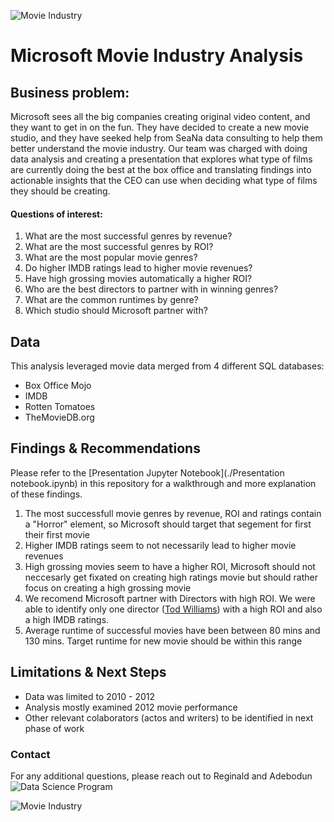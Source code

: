 ![Movie Industry](https://cloudblogs.microsoft.com/industry-blog/wp-content/uploads/2017/07/17300_MSFT_CDSACustomerStoryMiBBlog_embedded1_r1_v3.jpg)

# Microsoft Movie Industry Analysis

## Business problem:

Microsoft sees all the big companies creating original video content, and they want to get in on the fun. They have decided to create a new movie studio, and they have seeked help from SeaNa data consulting to help them better understand the movie industry. Our team was charged with doing data analysis and creating a presentation that explores what type of films are currently doing the best at the box office and translating findings into actionable insights that the CEO can use when deciding what type of films they should be creating.

#### Questions of interest:

1. What are the most successful genres by revenue?
2. What are the most successful genres by ROI?
3. What are the most popular movie genres?
4. Do higher IMDB ratings lead to higher movie revenues?
5. Have high grossing movies automatically a higher ROI?
6. Who are the best directors to partner with in winning genres?
7. What are the common runtimes by genre?
8. Which studio should Microsoft partner with?

## Data

This analysis leveraged movie data merged from 4 different SQL databases:
* Box Office Mojo
* IMDB
* Rotten Tomatoes
* TheMovieDB.org


## Findings & Recommendations

Please refer to the [Presentation Jupyter Notebook](./Presentation notebook.ipynb) in this repository for a walkthrough and more explanation of these findings.

 1. The most successfull movie genres by revenue, ROI and ratings contain a "Horror" element, so Microsoft should target that segement for first their first movie
 2. Higher IMDB ratings seem to not necessarily lead to higher movie revenues
 3. High grossing movies seem to have a higher ROI, Microsoft should not neccesarly get fixated on creating high ratings movie but should rather focus on creating a high grossing movie
 4. We recomend Microsoft partner with Directors with high ROI. We were able to identify only one director ([Tod Williams](https://www.imdb.com/name/nm0931095/)) with a high ROI and also a high IMDB ratings.
 5. Average runtime of successful movies have been between 80 mins and 130 mins. Target runtime for new movie should be within this range
 

## Limitations & Next Steps

- Data was limited to 2010 - 2012
- Analysis mostly examined 2012 movie performance
- Other relevant colaborators (actos and writers) to be identified in next phase of work


### Contact

For any additional questions, please reach out to Reginald and Adebodun  ![Data Science Program](https://miro.medium.com/max/4080/1*U3WRRwLx3zeDkHmIVGLJdw.gif)


![Movie Industry](https://cloudblogs.microsoft.com/industry-blog/wp-content/uploads/2017/07/17300_MSFT_CDSACustomerStoryMiBBlog_embedded1_r1_v3.jpg)
